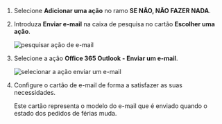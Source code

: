 1. Selecione **Adicionar uma ação** no ramo **SE NÃO, NÃO FAZER NADA**.
2. Introduza **Enviar e-mail** na caixa de pesquisa no cartão **Escolher uma ação**.
   
    ![pesquisar ação de e-mail](media/modern-approvals/search-send-email-no.png)
3. Selecione a ação **Office 365 Outlook - Enviar um e-mail**.
   
    ![selecionar a ação enviar um e-mail](media/modern-approvals/select-send-email-no.png)
4. Configure o cartão de e-mail de forma a satisfazer as suas necessidades.
   
     Este cartão representa o modelo do e-mail que é enviado quando o estado dos pedidos de férias muda.

